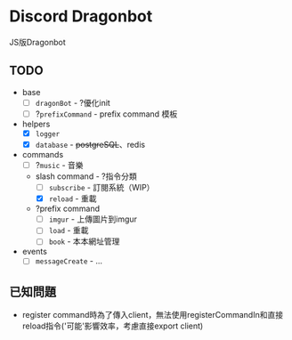 # Discord Dragonbot
JS版Dragonbot
## TODO
+ base
    + [ ] `dragonBot` - ?優化init
    + [ ] ?`prefixCommand` - prefix command 模板
+ helpers
    + [x] `logger`
    + [x] `database` - ~~postgreSQL~~、redis
+ commands
    + [ ] ?`music` - 音樂
    + slash command - ?指令分類
        + [ ] `subscribe` - 訂閱系統（WIP）
        + [x] `reload` - 重載
    + ?prefix command
        + [ ] `imgur` - 上傳圖片到imgur
        + [ ] `load` - 重載
        + [ ] `book` - 本本網址管理
+ events
    + [ ] `messageCreate` - ...
## 已知問題
+ register command時為了傳入client，無法使用registerCommandIn和直接reload指令('可能'影響效率，考慮直接export client)